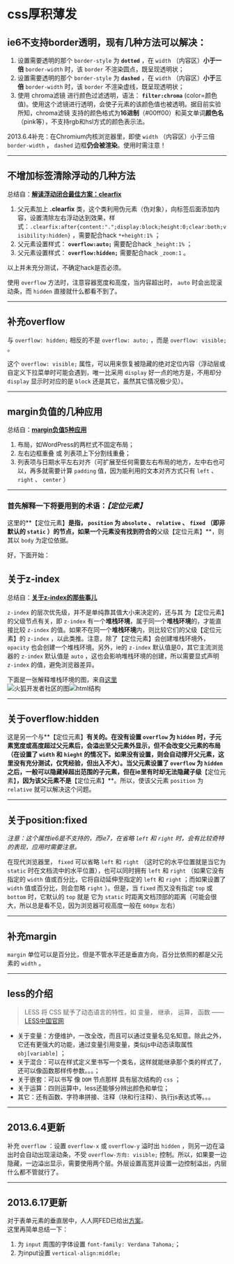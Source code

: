 css厚积薄发
===========

ie6不支持border透明，现有几种方法可以解决：
--------------------------------------------

1. 设置需要透明的那个 `border-style` 为 **`dotted`** ，在 `width` （内容区）**小于一倍** `border-width` 时，该 `border` 不渲染圆点，既呈现透明状；
2. 设置需要透明的那个 `border-style` 为 **`dashed`** ，在 `width` （内容区）**小于三倍** `border-width` 时，该 `border` 不渲染虚线，既呈现透明状；
3. 使用 chroma滤镜 进行颜色过滤透明，语法： **`filter:chroma`** (color=颜色值)。使用这个滤镜进行透明，会使子元素的该颜色值也被透明。据目前实验所知，chroma滤镜 支持的颜色格式为**16进制**（#00ff00）和英文单词**颜色名**（pink等），不支持rgb和hsl方式的颜色表示法。

2013.6.4补充：在Chromium内核浏览器里，即使 `width` （内容区）小于三倍 `border-width` ， `dashed` 边框**仍会被渲染**。使用时需注意！

- - -



不增加标签清除浮动的几种方法
----------------------------
总结自：**[解读浮动闭合最佳方案：clearfix](http://www.daqianduan.com/clearfix/)**  

1. 父元素加上 **.clearfix** 类，这个类利用伪元素（伪对象），向标签后面添加内容，设置清除左右浮动达到效果，样式：`.clearfix:after{content:".";display:block;height:0;clear:both;visibility:hidden}` ，需要配合hack `*+height:1%` ；  
2. 父元素设置样式： **`overflow:auto;`** 需要配合hack `_height:1%` ；
3. 父元素设置样式： **`overflow:hidden;`** 需要配合hack `_zoom:1` 。

以上并未充分测试，不确定hack是否必须。  

使用 `overflow` 方法时，注意容器宽度和高度，当内容超出时， `auto` 时会出现滚动条，而 `hidden` 直接就什么都看不到了。

- - -



补充overflow
------------
与 `overflow: hidden;` 相反的不是 `overflow: auto;` ，而是 `overflow: visible;` 。  

这个 `overflow: visible;` 属性，可以用来恢复被隐藏的绝对定位内容（浮动层或自定义下拉菜单时可能会遇到，唯一比采用 `display` 好一点的地方是，不用却分 `display` 显示时对应的是 `block` 还是其它，虽然其它情况极少见）。  

- - -



margin负值的几种应用
--------------------
总结自：**[margin负值5种应用](http://fed.renren.com/archives/517)**  

1. 布局，如WordPress的两栏式不固定布局；
2. 左右边框重叠 或 列表项上下分割线重叠；
3. 列表项与日期水平左右对齐（可扩展至任何需要左右布局的地方，左中右也可以，再多就需要计算 `padding` 值，因为能利用的文本对齐方式只有 `left` 、 `right` 、 `center` ）

- - -



### 首先解释一下将要用到的术语：*【定位元素】*  
这里的**【定位元素】**是指， `position` 为 `absolute` 、 `relative` 、 `fixed` （即非默认的 `static` ）的节点，如果一个元素没有找到符合的**父级【定位元素】**，则其以 `body` 为定位依据。  

好，下面开始：


关于z-index
-----------
总结自：**[关于z-index的那些事儿](http://www.qianduan.net/that-thing-on-the-z-index.html)**  

`z-index` 的层次优先级，并不是单纯靠其值大小来决定的，还与其 为【定位元素】的父级节点有关，即 `z-index` 有一个**堆栈环境**，属于同一个**堆栈环境**的，才能直接比较 `z-index` 的值。如果不在同一个**堆栈环境**内，则比较它们的父级【定位元素】的 `z-index` ，以此类推。注意，除了【定位元素】会创建堆栈环境外， `opacity` 也会创建一个堆栈环境。另外，ie的 `z-index` 默认值是0，其它主流浏览器的 `z-index` 默认值是 `auto` ，这也会影响堆栈环境的创建，所以需要显式声明 `z-index` 的值，避免浏览器差异。  

下面是一张解释堆栈环境的图，来自[这里](https://developer.mozilla.org/en-US/docs/Web/Guide/CSS/Understanding_z_index/The_stacking_context?redirectlocale=en-US&redirectslug=CSS%2FUnderstanding_z-index%2FThe_stacking_context)  
![火狐开发者社区的图](http://t1.qpic.cn/mblogpic/3ca23b490a1f1cc2bb9a/2000.jpg)![html结构](http://t1.qpic.cn/mblogpic/3cd64ea38cf443fef0a6/2000.jpg)  

- - -



关于overflow:hidden
-------------------
这是另一个与**【定位元素】**有关的。在没有设置 `overflow` 为 `hidden` 时，子元素宽度或高度超过父元素后，会溢出至父元素外显示，但不会改变父元素的布局（在设置了 `width` 和 `hieght` 的情况下。如果没有设置，则会自动撑开父元素，这里没有充分测试，仅凭经验，但出入不大）。当父元素设置了 `overflow` 为 `hidden` 之后，一般可以隐藏掉超出范围的子元素，但在ie里有时却无法隐藏子级**【定位元素】**，因为该父元素不是**【定位元素】**。所以，使该父元素 `position` 为 `relative` 就可以解决这个问题。

- - -



关于position:fixed
------------------
*注意：这个属性ie6是不支持的，而ie7，在省略 `left` 和 `right` 时，会有比较奇特的表现，应用时需要注意。*  

在现代浏览器里， `fixed` 可以省略 `left` 和 `right` （这时它的水平位置就是当它为 `static` 时在文档流中的水平位置），也可以同时拥有 `left` 和 `right` （如果它没有指定的 `width` 值或百分比，它将自动延伸至指定的 `left` 和 `right` ；而如果设置了 `width` 值或百分比，则会忽略 `right` ）。但是，当 `fixed` 而又没有指定 `top` 或 `bottom` 时，它默认的 `top` 就是 它为 `static` 时距离文档顶部的距离（可能会很大，所以总是看不见，因为浏览器可视高度一般在 `600px` 左右）  

- - -



补充margin
----------
`margin` 单位可以是百分比，但是不管水平还是垂直方向，百分比依照的都是父元素的 `width` 。

- - -



less的介绍
----------
> LESS 将 CSS 赋予了动态语言的特性，如 变量， 继承， 运算， 函数
——[LESS中国官网](http://www.lesscss.net)  

* 关于变量：方便维护，一改全改，而且可以通过变量名见名知意。除此之外，它还有更强大的功能，通过变量引用变量，类似js中动态读取属性 `obj[variable]` ；  
* 关于混合：可以在样式定义里书写一个类名，这样就能继承那个类的样式了，还可以像函数那样传参数。。。；  
* 关于嵌套：可以书写 像 `DOM` 节点那样 具有层次结构的 `css` ；  
* 关于运算：四则运算中，less还能够分辨出颜色和单位；  
* 其它：还有函数、字符串拼接、注释（块和行注释）、执行js表达式等。。。  

- - -



2013.6.4更新
------------
补充 `overflow` ：设置 `overflow-x` 或 `overflow-y` 溢时出 `hidden` ，则另一边在溢出时会自动出现滚动条，不受 `overflow-方向: visible;` 控制。所以，如果要一边隐藏，一边溢出显示，需要使用两个层。外层设置高宽并设置一边控制溢出，内层什么都不管就行了。

- - -



2013.6.17更新
-------------
对于表单元素的垂直居中，人人网FED已给出[方案](http://fed.renren.com/archives/46 "基于vertical-align的表单元素垂直对齐方式研究")。  
这里再简单总结一下：
1. 为 `input` 周围的字体设置 `font-family: Verdana Tahoma;`；
2. 为input设置 `vertical-align:middle;`




